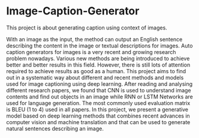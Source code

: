 # Image-Caption-Generator
This project is about generating caption using context of images.

With an image as the input, the method can output an English sentence describing the content in the image or textual descriptions for images. Auto caption generators for images is a very recent and growing research problem nowadays. Various new methods are being introduced to achieve better and better results in this field. However, there is still lots of attention required to achieve results as good as a human. This project aims to find out in a systematic way about different and recent methods and models used for image captioning using deep learning. After reading and analysing different research papers, we found that CNN is used to understand image contents and find out objects in an image while RNN or LSTM Networks are used for language generation. The most commonly used evaluation matrix is BLEU (1 to 4) used in all papers. In this project, we present a generative model based on deep learning methods that combines recent advances in computer vision and machine translation and that can be used to generate natural sentences describing an image.

